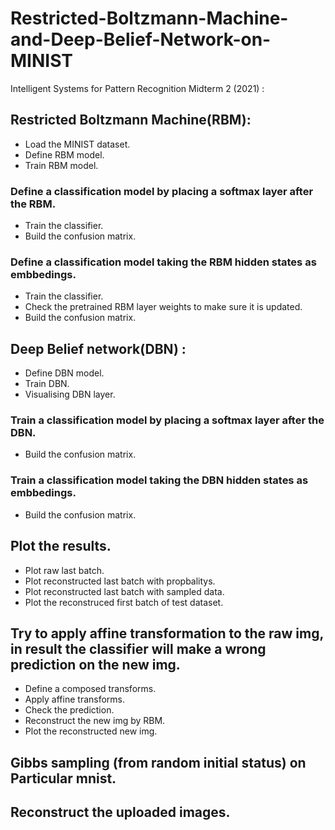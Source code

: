 # Restricted-Boltzmann-Machine-and-Deep-Belief-Network-on-MINIST
Intelligent Systems for Pattern Recognition Midterm 2 (2021) : 

## Restricted Boltzmann Machine(RBM):
* Load the MINIST dataset.
* Define RBM model.
* Train RBM model.
### Define a classification model by placing a softmax layer after the RBM.
  * Train the classifier.
  * Build the confusion matrix.
### Define a classification model taking the RBM hidden states as embbedings.
  * Train the classifier.
  * Check the pretrained RBM layer weights to make sure it is updated.
  * Build the confusion matrix.
## Deep Belief network(DBN) :
* Define DBN model.
* Train DBN.
* Visualising DBN layer.
### Train a classification model by placing a softmax layer after the DBN.
* Build the confusion matrix.
### Train a classification model taking the DBN hidden states as embbedings.
* Build the confusion matrix.
## Plot the results.
* Plot raw last batch.
* Plot reconstructed last batch with propbalitys.
* Plot reconstructed last batch with sampled data.
* Plot the reconstruced first batch of test dataset.
## Try to apply affine transformation to the raw img, in result the classifier will make a wrong prediction on the new img.
* Define a composed transforms.
* Apply affine transforms.
* Check the prediction.
* Reconstruct the new img by RBM.
* Plot the reconstructed new img.
## Gibbs sampling (from random initial status) on Particular mnist.
## Reconstruct the uploaded images.
